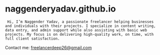 # naggenderyadav.github.io
     Hi, I’m Naggender Yadav, a passionate freelancer helping businesses and individuals with their projects. I specialize in content writing, data entry, and admin support while also assisting with basic web projects. My focus is on delivering high-quality work, on time, with full client satisfaction.
Contact me: freelancerdeep26@gmail.com
